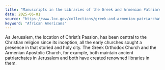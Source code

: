 ```yaml
---
title: "Manuscripts in the Libraries of the Greek and Armenian Patriarchates in Jerusalem"
date: 2025-06-01
source: "https://www.loc.gov/collections/greek-and-armenian-patriarchates-of-jerusalem/about-this-collection/"
keyword: "African Americans"
---
```


As Jerusalem, the location of Christ&rsquo;s Passion, has been central to the Christian religion since its inception, all the early churches sought a presence in that storied and holy city. The Greek Orthodox Church and the Armenian Apostolic Church, for example, both maintain ancient patriarchates in Jerusalem and both have created renowned libraries in them.

